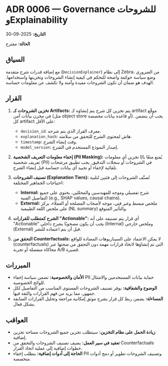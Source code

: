# ADR 0006 — Governance للشروحات وExplainability

**التاريخ:** 2025-09-30

**الحالة:** مقترح

## السياق

مع إضافة قدرات شرح متقدمة (`DecisionExplainer`) إلى نظام Zebra، من الضروري وضع سياسة حوكمة واضحة للتحكم في كيفية إنشاء الشروحات وتخزينها واستخدامها. الهدف هو ضمان أن تكون الشروحات مفيدة وآمنة ولا تكشف عن معلومات حساسة.

## القرار

1.  **تخزين الشروحات كـ Artifacts:** يتم تخزين كل شرح يتم إنشاؤه كـ artifact موقّع في مخزن بيانات آمن (مثل object store أو قاعدة بيانات مخصصة). يجب أن يتضمن كل artifact على الأقل:
    *   `decision_id`: معرف القرار الذي يتم شرحه.
    *   `explanation_hash`: هاش لمحتوى الشرح للتحقق من سلامته.
    *   `timestamp`: وقت إنشاء الشرح.
    *   `model_version`: إصدار النموذج المستخدم في الشرح.

2.  **إخفاء معلومات التعريف الشخصية (PII Masking):** يُمنع منعًا باتًا تخزين أي معلومات تعريف شخصية (PII) في الشروحات أو سجلات التدقيق. يجب تطبيق مرشحات تلقائية لإخفاء أو تحييد أي بيانات حساسة قبل إنشاء الشرح.

3.  **تصنيف الشروحات (Explanation Tiers):** تُصنَّف الشروحات إلى فئتين لتلبية احتياجات الجماهير المختلفة:
    *   **Internal:** شرح تفصيلي وموجه للمهندسين والمحللين، يحتوي على جميع التفاصيل الفنية (e.g., SHAP values, causal chains).
    *   **External:** ملخص مبسط وغير فني، موجه لأصحاب المصلحة أو العملاء، يركز على ملخص اللغة الطبيعية (NL summary) والتأثير المتوقع.

4.  **الشرح كمتطلب للقرارات "Actionable":** أي قرار يتم تصنيفه على أنه "Actionable" يجب أن يكون مصحوبًا بشرح داخلي (Internal) وملخص خارجي (External) قبل أن يتم اعتماده للنشر.

5.  **التحقق من Counterfactuals:** لا يمكن الاعتماد على السيناريوهات المضادة للواقع (counterfactuals) التي تم إنشاؤها لاتخاذ قرارات مهمة دون التحقق من صحتها عبر محاكاة منفصلة أو تجربة A/B قصيرة.

## المبررات

*   **الأمان والخصوصية:** تضمن سياسة إخفاء PII حماية بيانات المستخدمين والامتثال للوائح الخصوصية.
*   **الوضوح والشفافية:** يوفر تصنيف الشروحات المستوى المناسب من التفاصيل لكل جمهور، مما يزيد من فهم القرارات والثقة فيها.
*   **المساءلة:** يضمن ربط كل قرار بشرح موثق إمكانية مراجعة وتحليل القرارات السابقة بشكل فعال.

## العواقب

*   **زيادة الحمل على نظام التخزين:** سيتطلب تخزين جميع الشروحات مساحة تخزين إضافية.
*   **تعقيد في سير العمل:** يضيف تصنيف الشروحات والتحقق من Counterfactuals خطوات إضافية إلى عملية اتخاذ القرار.
*   **الحاجة إلى أدوات إضافية:** يتطلب إخفاء PII وتصنيف الشروحات تطوير أو دمج أدوات متخصصة.